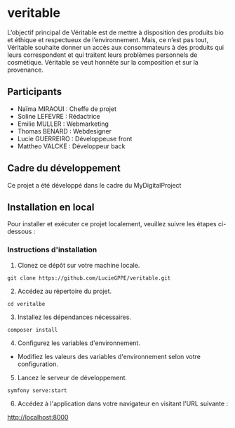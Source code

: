 # veritable

L’objectif principal de Véritable est de mettre à disposition des produits bio et éthique et respectueux de l’environnement. Mais, ce n’est pas tout, Véritable souhaite donner un accès aux consommateurs à des produits qui leurs correspondent et qui traitent leurs problèmes personnels de cosmétique. Véritable se veut honnête sur la composition et sur la provenance.

## Participants

- Naïma MIRAOUI : Cheffe de projet
- Soline LEFEVRE : Rédactrice
- Emilie MULLER : Webmarketing
- Thomas BENARD : Webdesigner
- Lucie GUERREIRO : Développeuse front
- Mattheo VALCKE : Développeur back

## Cadre du développement

Ce projet a été développé dans le cadre du MyDigitalProject

## Installation en local

Pour installer et exécuter ce projet localement, veuillez suivre les étapes ci-dessous :

### Instructions d'installation

1. Clonez ce dépôt sur votre machine locale.

`git clone https://github.com/LucieGPPE/veritable.git`

2. Accédez au répertoire du projet.

`cd veritalbe`

3. Installez les dépendances nécessaires.

`composer install`

4. Configurez les variables d'environnement.

- Modifiez les valeurs des variables d'environnement selon votre configuration.

5. Lancez le serveur de développement.

`symfony serve:start`

6. Accédez à l'application dans votre navigateur en visitant l'URL suivante :

[http://localhost:8000](http://localhost:8000)
